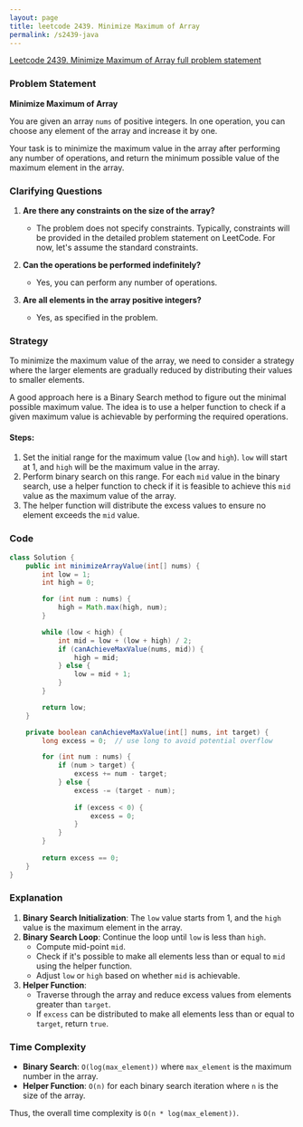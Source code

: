 ```yaml
---
layout: page
title: leetcode 2439. Minimize Maximum of Array
permalink: /s2439-java
---
```

[Leetcode 2439. Minimize Maximum of Array full problem statement](https://algoadvance.github.io/algoadvance/l2439)
### Problem Statement

**Minimize Maximum of Array**

You are given an array `nums` of positive integers. In one operation, you can choose any element of the array and increase it by one.

Your task is to minimize the maximum value in the array after performing any number of operations, and return the minimum possible value of the maximum element in the array.

### Clarifying Questions

1. **Are there any constraints on the size of the array?**
   - The problem does not specify constraints. Typically, constraints will be provided in the detailed problem statement on LeetCode. For now, let's assume the standard constraints.

2. **Can the operations be performed indefinitely?**
   - Yes, you can perform any number of operations.

3. **Are all elements in the array positive integers?**
   - Yes, as specified in the problem.

### Strategy

To minimize the maximum value of the array, we need to consider a strategy where the larger elements are gradually reduced by distributing their values to smaller elements.

A good approach here is a Binary Search method to figure out the minimal possible maximum value. The idea is to use a helper function to check if a given maximum value is achievable by performing the required operations.

#### Steps:
1. Set the initial range for the maximum value (`low` and `high`). `low` will start at 1, and `high` will be the maximum value in the array.
2. Perform binary search on this range. For each `mid` value in the binary search, use a helper function to check if it is feasible to achieve this `mid` value as the maximum value of the array.
3. The helper function will distribute the excess values to ensure no element exceeds the `mid` value.

### Code

```java
class Solution {
    public int minimizeArrayValue(int[] nums) {
        int low = 1;
        int high = 0;

        for (int num : nums) {
            high = Math.max(high, num);
        }

        while (low < high) {
            int mid = low + (low + high) / 2;
            if (canAchieveMaxValue(nums, mid)) {
                high = mid;
            } else {
                low = mid + 1;
            }
        }

        return low;
    }

    private boolean canAchieveMaxValue(int[] nums, int target) {
        long excess = 0;  // use long to avoid potential overflow

        for (int num : nums) {
            if (num > target) {
                excess += num - target;
            } else {
                excess -= (target - num);
                
                if (excess < 0) {
                    excess = 0;
                }
            }
        }
        
        return excess == 0;
    }
}
```

### Explanation

1. **Binary Search Initialization**: The `low` value starts from 1, and the `high` value is the maximum element in the array.
2. **Binary Search Loop**: Continue the loop until `low` is less than `high`.
   - Compute mid-point `mid`.
   - Check if it's possible to make all elements less than or equal to `mid` using the helper function.
   - Adjust `low` or `high` based on whether `mid` is achievable.
3. **Helper Function**:
   - Traverse through the array and reduce excess values from elements greater than `target`.
   - If `excess` can be distributed to make all elements less than or equal to `target`, return `true`.

### Time Complexity

- **Binary Search**: `O(log(max_element))` where `max_element` is the maximum number in the array.
- **Helper Function**: `O(n)` for each binary search iteration where `n` is the size of the array.

Thus, the overall time complexity is `O(n * log(max_element))`.